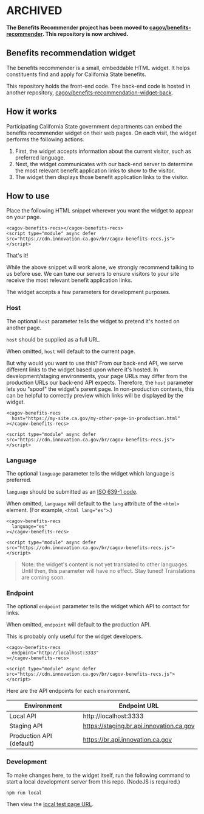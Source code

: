 # ARCHIVED

**The Benefits Recommender project has been moved to [cagov/benefits-recommender](https://github.com/cagov/benefits-recommender). This repository is now archived.**

## Benefits recommendation widget

The benefits recommender is a small, embeddable HTML widget. It helps constituents find and apply for California State benefits.

This repository holds the front-end code. The back-end code is hosted in another repository, [cagov/benefits-recommendation-widget-back](https://github.com/cagov/benefits-recommendation-widget-back).

## How it works

Participating California State government departments can embed the benefits recommender widget on their web pages. On each visit, the widget performs the following actions.

1. First, the widget accepts information about the current visitor, such as preferred language.
2. Next, the widget communicates with our back-end server to determine the most relevant benefit application links to show to the visitor.
3. The widget then displays those benefit application links to the visitor.

## How to use

Place the following HTML snippet wherever you want the widget to appear on your page.

```
<cagov-benefits-recs></cagov-benefits-recs>
<script type="module" async defer src="https://cdn.innovation.ca.gov/br/cagov-benefits-recs.js"></script>
```

That's it!

While the above snippet will work alone, we strongly recommend talking to us before use. We can tune our servers to ensure visitors to your site receive the most relevant benefit application links.

The widget accepts a few parameters for development purposes.

### Host

The optional `host` parameter tells the widget to pretend it's hosted on another page.

`host` should be supplied as a full URL.

When omitted, `host` will default to the current page.

But why would you want to use this? From our back-end API, we serve different links to the widget based upon where it's hosted. In development/staging environments, your page URLs may differ from the production URLs our back-end API expects. Therefore, the `host` parameter lets you "spoof" the widget's parent page. In non-production contexts, this can be helpful to correctly preview which links will be displayed by the widget.

```
<cagov-benefits-recs
  host="https://my-site.ca.gov/my-other-page-in-production.html"
></cagov-benefits-recs>

<script type="module" async defer src="https://cdn.innovation.ca.gov/br/cagov-benefits-recs.js"></script>
```

### Language

The optional `language` parameter tells the widget which language is preferred.

`language` should be submitted as an [ISO 639-1 code](https://www.w3schools.com/tags/ref_language_codes.asp).

When omitted, `language` will default to the `lang` attribute of the `<html>` element. (For example, `<html lang="es">`.)

```
<cagov-benefits-recs
  language="es"
></cagov-benefits-recs>

<script type="module" async defer src="https://cdn.innovation.ca.gov/br/cagov-benefits-recs.js"></script>
```

> Note: the widget's content is not yet translated to other languages. Until then, this parameter will have no effect. Stay tuned! Translations are coming soon.

### Endpoint

The optional `endpoint` parameter tells the widget which API to contact for links.

When omitted, `endpoint` will default to the production API.

This is probably only useful for the widget developers.

```
<cagov-benefits-recs
  endpoint="http://localhost:3333"
></cagov-benefits-recs>

<script type="module" async defer src="https://cdn.innovation.ca.gov/br/cagov-benefits-recs.js"></script>
```

Here are the API endpoints for each environment.

| Environment              | Endpoint URL                             |
| ------------------------ | ---------------------------------------- |
| Local API                | http://localhost:3333                    |
| Staging API              | https://staging.br.api.innovation.ca.gov |
| Production API (default) | https://br.api.innovation.ca.gov         |

### Development

To make changes here, to the widget itself, run the following command to start a local development server from this repo. (NodeJS is required.)

```
npm run local
```

Then view the <a href="http://127.0.0.1:8080/preview/local.html">local test page URL</a>.
